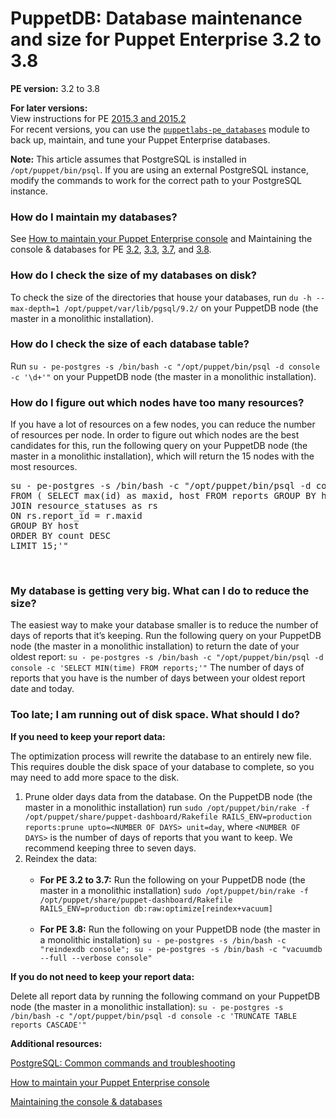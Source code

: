 # PuppetDB: Database maintenance and size for Puppet Enterprise 3.2 to 3.8
<p><strong>PE version:</strong> 3.2 to 3.8</p>
<p><strong>For later versions:</strong><br>View instructions for PE <a href="https://support.puppet.com/hc/en-us/articles/217593767">2015.3 and 2015.2</a><br>For recent versions, you can use the <a href="https://forge.puppet.com/modules/puppetlabs/pe_databases"><code>puppetlabs-pe_databases</code></a> module to back up, maintain, and tune your Puppet Enterprise databases.</p>
<p><strong>Note:</strong> This article assumes that PostgreSQL is installed in <code>/opt/puppet/bin/psql</code>. If you are using an external PostgreSQL instance, modify the commands to work for the correct path to your PostgreSQL instance.</p>
<h3>How do I maintain my databases?</h3>
<p>See <a href="https://puppet.com/blog/how-to-maintain-your-puppet-enterprise-console/">How to maintain your Puppet Enterprise console</a> and Maintaining the console &amp; databases for PE <a href="https://github.com/puppetlabs/docs-archive/blob/main/pe/3.2/maintain_console-db.markdown">3.2</a>, <a href="https://github.com/puppetlabs/docs-archive/blob/main/pe/3.3/maintain_console-db.markdown">3.3</a>, <a href="https://github.com/puppetlabs/docs-archive/blob/main/pe/3.7/maintain_console-db.markdown">3.7</a>, and <a href="https://github.com/puppetlabs/docs-archive/blob/main/pe/3.8/maintain_console-db.markdown">3.8</a>.</p>
<h3>How do I check the size of my databases on disk?</h3>
<p>To check the size of the directories that house your databases, run <code>du -h --max-depth=1 /opt/puppet/var/lib/pgsql/9.2/</code> on your PuppetDB node (the master in a monolithic installation).</p>
<h3>How do I check the size of each database table?</h3>
<p>Run <code>su - pe-postgres -s /bin/bash -c "/opt/puppet/bin/psql -d console -c '\d+'"</code> on your PuppetDB node (the master in a monolithic installation).</p>
<h3>How do I figure out which nodes have too many resources?</h3>
<p>If you have a lot of resources on a few nodes, you can reduce the number of resources per node. In order to figure out which nodes are the best candidates for this, run the following query on your PuppetDB node (the master in a monolithic installation), which will return the 15 nodes with the most resources.</p>
<pre>su - pe-postgres -s /bin/bash -c "/opt/puppet/bin/psql -d console -c 'SELECT host, count(rs.id) 
FROM ( SELECT max(id) as maxid, host FROM reports GROUP BY host ) as r 
JOIN resource_statuses as rs 
ON rs.report_id = r.maxid 
GROUP BY host 
ORDER BY count DESC 
LIMIT 15;'"</pre>
<p> </p>
<h3>My database is getting very big. What can I do to reduce the size?</h3>
<p>The easiest way to make your database smaller is to reduce the number of days of reports that it’s keeping. Run the following query on your PuppetDB node (the master in a monolithic installation) to return the date of your oldest report: <code>su - pe-postgres -s /bin/bash -c "/opt/puppet/bin/psql -d console -c 'SELECT MIN(time) FROM reports;'"</code> The number of days of reports that you have is the number of days between your oldest report date and today.</p>
<h3>Too late; I am running out of disk space. What should I do?</h3>
<p><strong>If you need to keep your report data:</strong></p>
<p>The optimization process will rewrite the database to an entirely new file. This requires double the disk space of your database to complete, so you may need to add more space to the disk.</p>
<ol>
<li>Prune older days data from the database. On the PuppetDB node (the master in a monolithic installation) run <code>sudo /opt/puppet/bin/rake -f /opt/puppet/share/puppet-dashboard/Rakefile RAILS_ENV=production reports:prune upto=&lt;NUMBER OF DAYS&gt; unit=day</code>, where <code>&lt;NUMBER OF DAYS&gt;</code> is the number of days of reports that you want to keep. We recommend keeping three to seven days.</li>
<li>Reindex the data:<br><br>
<ul>
<li>
<strong>For PE 3.2 to 3.7:</strong> Run the following on your PuppetDB node (the master in a monolithic installation) <code>sudo /opt/puppet/bin/rake -f /opt/puppet/share/puppet-dashboard/Rakefile RAILS_ENV=production db:raw:optimize[reindex+vacuum]</code>
</li>
</ul>
<br>
<ul>
<li>
<strong>For PE 3.8:</strong> Run the following on your PuppetDB node (the master in a monolithic installation) <code>su - pe-postgres -s /bin/bash -c "reindexdb console"; su - pe-postgres -s /bin/bash -c "vacuumdb --full --verbose console"</code>
</li>
</ul>
</li>
</ol>
<p><strong>If you do not need to keep your report data:</strong></p>
<p>Delete all report data by running the following command on your PuppetDB node (the master in a monolithic installation): <code>su - pe-postgres -s /bin/bash -c "/opt/puppet/bin/psql -d console -c 'TRUNCATE TABLE reports CASCADE'"</code></p>
<p><strong>Additional resources:</strong></p>
<p><a href="https://support.puppet.com/hc/en-us/articles/205163840-PostgreSQL-Common-commands-and-troubleshooting">PostgreSQL: Common commands and troubleshooting</a></p>
<p><a href="https://puppet.com/blog/how-to-maintain-your-puppet-enterprise-console/">How to maintain your Puppet Enterprise console</a></p>
<p><a href="https://github.com/puppetlabs/docs-archive/blob/main/pe/3.8/maintain_console-db.markdown">Maintaining the console &amp; databases</a></p>
